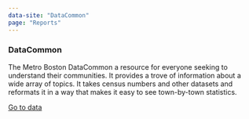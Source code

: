 ```yaml
---
data-site: "DataCommon"
page: "Reports"
---
```

<h3 class="external-site__title">DataCommon</h3>

The Metro Boston DataCommon a resource for everyone seeking to understand their communities. It provides a trove of information about a wide array of topics. It takes census numbers and other datasets and reformats it in a way that makes it easy to see town-by-town statistics.

<a href="https://datacommon.mapc.org/" class="external-site__link">Go to data</a>
